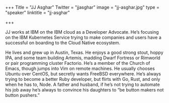 +++
Title = "JJ Asghar"
Twitter = "jjasghar"
image = "jj-asghar.jpg"
type = "speaker"
linktitle = "jj-asghar"

+++

JJ works at IBM on the IBM cloud as a Developer Advocate. He’s focusing on the IBM Kubernetes Service trying to make companies and users have a successful on boarding to the Cloud Native ecosystem.

He lives and grew up in Austin, Texas. He enjoys a good strong stout, hoppy IPA, and some team building Artemis, madding Dwarf Fortress or Rimworld or pair programming cluster Factorio. He’s a member of the Church of Emacs, though jumps into Vim on remote machines. He usually chooses Ubuntu over CentOS, but secretly wants FreeBSD everywhere. He’s always trying to become a better Ruby developer, but flirts with Go, Rust, and only when he has to, Node. A father and husband, if he’s not trying to automate his job away he’s always to convince his daughters to “be button makers not button pushers.”
